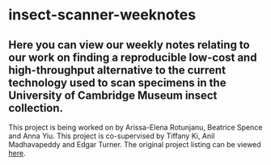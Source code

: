 # insect-scanner-weeknotes

Here you can view our weekly notes relating to our work on finding a reproducible low-cost and high-throughput alternative to the current technology used to scan specimens in the University of Cambridge Museum insect collection.
---
This project is being worked on by Arissa-Elena Rotunjanu, Beatrice Spence and Anna Yiu. This project is co-supervised by Tiffany Ki, Anil Madhavapeddy and Edgar Turner. 
The original project listing can be viewed [here](https://anil.recoil.org/ideas/digitisation-of-insects).